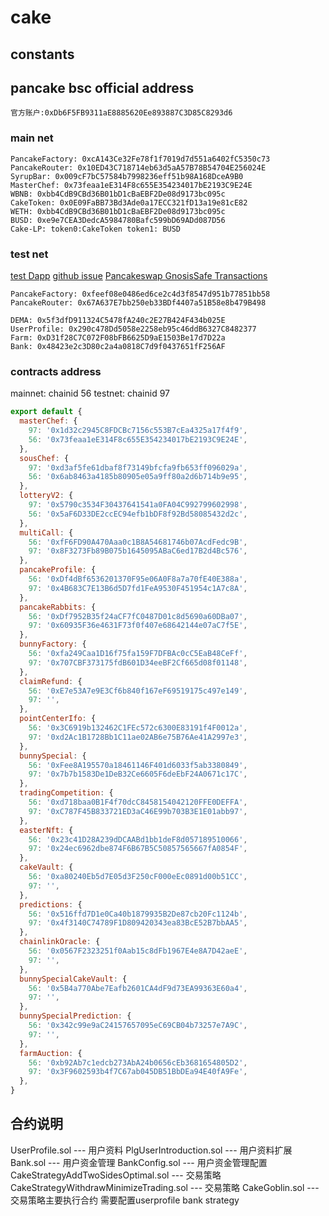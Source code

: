 # cake

## constants
## pancake bsc official address
```
官方账户:0xDb6F5FB9311aE8885620Ee893887C3D85C8293d6
```

### main net
```
PancakeFactory: 0xcA143Ce32Fe78f1f7019d7d551a6402fC5350c73
PancakeRouter: 0x10ED43C718714eb63d5aA57B78B54704E256024E
SyrupBar: 0x009cF7bC57584b7998236eff51b98A168DceA9B0
MasterChef: 0x73feaa1eE314F8c655E354234017bE2193C9E24E
WBNB: 0xbb4CdB9CBd36B01bD1cBaEBF2De08d9173bc095c
CakeToken: 0x0E09FaBB73Bd3Ade0a17ECC321fD13a19e81cE82
WETH: 0xbb4CdB9CBd36B01bD1cBaEBF2De08d9173bc095c
BUSD: 0xe9e7CEA3DedcA5984780Bafc599bD69ADd087D56
Cake-LP: token0:CakeToken token1: BUSD 
```

### test net
[test Dapp](https://pancake.kiemtienonline360.com/#/swap)
[github issue](https://github.com/pancakeswap/pancake-swap-interface-v1/issues/365)
[Pancakeswap GnosisSafe Transactions](https://app.unrekt.net/timelock/pancakeswap-gnosis2.html)
```
PancakeFactory: 0xfeef08e0486ed6ce2c4d3f8547d951b77851bb58 
PancakeRouter: 0x67A637E7bb250eb33BDf4407a51B58e8b479B498

DEMA: 0x5f3dfD911324C5478fA240c2E27B424F434b025E
UserProfile: 0x290c478Dd5058e2258eb95c46ddB6327C8482377
Farm: 0xD31f28C7C072F08bFB6625D9aE1503Be17d7D22a
Bank: 0x48423e2c3D80c2a4a0818C7d9f0437651fF256AF
```

### contracts address 
mainnet: chainid 56
testnet: chainid 97
```js
export default {
  masterChef: {
    97: '0x1d32c2945C8FDCBc7156c553B7cEa4325a17f4f9',
    56: '0x73feaa1eE314F8c655E354234017bE2193C9E24E',
  },
  sousChef: {
    97: '0xd3af5fe61dbaf8f73149bfcfa9fb653ff096029a',
    56: '0x6ab8463a4185b80905e05a9ff80a2d6b714b9e95',
  },
  lotteryV2: {
    97: '0x5790c3534F30437641541a0FA04C992799602998',
    56: '0x5aF6D33DE2ccEC94efb1bDF8f92Bd58085432d2c',
  },
  multiCall: {
    56: '0xfF6FD90A470Aaa0c1B8A54681746b07AcdFedc9B',
    97: '0x8F3273Fb89B075b1645095ABaC6ed17B2d4Bc576',
  },
  pancakeProfile: {
    56: '0xDf4dBf6536201370F95e06A0F8a7a70fE40E388a',
    97: '0x4B683C7E13B6d5D7fd1FeA9530F451954c1A7c8A',
  },
  pancakeRabbits: {
    56: '0xDf7952B35f24aCF7fC0487D01c8d5690a60DBa07',
    97: '0x60935F36e4631F73f0f407e68642144e07aC7f5E',
  },
  bunnyFactory: {
    56: '0xfa249Caa1D16f75fa159F7DFBAc0cC5EaB48CeFf',
    97: '0x707CBF373175fdB601D34eeBF2Cf665d08f01148',
  },
  claimRefund: {
    56: '0xE7e53A7e9E3Cf6b840f167eF69519175c497e149',
    97: '',
  },
  pointCenterIfo: {
    56: '0x3C6919b132462C1FEc572c6300E83191f4F0012a',
    97: '0xd2Ac1B1728Bb1C11ae02AB6e75B76Ae41A2997e3',
  },
  bunnySpecial: {
    56: '0xFee8A195570a18461146F401d6033f5ab3380849',
    97: '0x7b7b1583De1DeB32Ce6605F6deEbF24A0671c17C',
  },
  tradingCompetition: {
    56: '0xd718baa0B1F4f70dcC8458154042120FFE0DEFFA',
    97: '0xC787F45B833721ED3aC46E99b703B3E1E01abb97',
  },
  easterNft: {
    56: '0x23c41D28A239dDCAABd1bb1deF8d057189510066',
    97: '0x24ec6962dbe874F6B67B5C50857565667fA0854F',
  },
  cakeVault: {
    56: '0xa80240Eb5d7E05d3F250cF000eEc0891d00b51CC',
    97: '',
  },
  predictions: {
    56: '0x516ffd7D1e0Ca40b1879935B2De87cb20Fc1124b',
    97: '0x4f3140C74789F1D809420343ea83BcE52B7bbAA5',
  },
  chainlinkOracle: {
    56: '0x0567F2323251f0Aab15c8dFb1967E4e8A7D42aeE',
    97: '',
  },
  bunnySpecialCakeVault: {
    56: '0x5B4a770Abe7Eafb2601CA4dF9d73EA99363E60a4',
    97: '',
  },
  bunnySpecialPrediction: {
    56: '0x342c99e9aC24157657095eC69CB04b73257e7A9C',
    97: '',
  },
  farmAuction: {
    56: '0xb92Ab7c1edcb273AbA24b0656cEb3681654805D2',
    97: '0x3F9602593b4f7C67ab045DB51BbDEa94E40fA9Fe',
  },
}
```

## 合约说明
UserProfile.sol --- 用户资料
PlgUserIntroduction.sol --- 用户资料扩展
Bank.sol ---  用户资金管理
BankConfig.sol --- 用户资金管理配置
CakeStrategyAddTwoSidesOptimal.sol ---  交易策略
CakeStrategyWithdrawMinimizeTrading.sol --- 交易策略
CakeGoblin.sol ---  交易策略主要执行合约 需要配置userprofile bank strategy 
